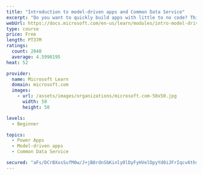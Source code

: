 ```yaml
---
title: "Introduction to model-driven apps and Common Data Service"
excerpt: "Do you want to quickly build apps with little to no code? This module will focus on the building blocks of Common Data Service and model-driven apps. These key components will help you build quick business apps in your organization."
webUrl: https://docs.microsoft.com/en-us/learn/modules/intro-model-driven-apps-common-data-service/
type: course
price: Free
length: PT37M
ratings:
  count: 2040
  average: 4.5990195
heat: 52

provider:
  name: Microsoft Learn
  domain: microsoft.com
  images:
    - url: /assets/images/organizations/microsoft.com-50x50.jpg
      width: 50
      height: 50

levels:
  - Beginner

topics:
  - Power Apps
  - Model-driven apps
  - Common Data Service

secured: "aFs/DCrBXxsSufM0w/J+jB8rdnSbKinly0lDyFyHVelDpyYd0iJFrIqcv6thsCYJKA53fFiSWfYlAD7jgX4fC4r+9boCF6HjHY3bzK7E1v2Y5UviYSwna7qmIU3veLBzHvgX9eSuyk0xBGxA/N/JwtZ6WK/b67Z6znztQQ3VrTff/+l8ozVtvEa2un7V78Ic0yOzrb3kgAJ/hrhuOA1WW8Kxq5G/5py5uHU1uAy3+aEr0cLT+WqDvg1hFShevNxpXmWRnLVpzxMO2LbT75nL0Z88kQU3pvqJ1q0Z7r2jkDQXW8diZaOZj6DQfatVZCUwGG4aka2Q/fir+cvNu3QmP8n/TARwDVSGB2icsc1PqN11LH7yUdW2IQmQZa9qaNASdFteCfqR6vjb7Y/4cANuQOQ+otzdJgt55BOOWJsM0Gg=;T+rxrvIfUR+rw/0tLLit/Q=="
---
```


